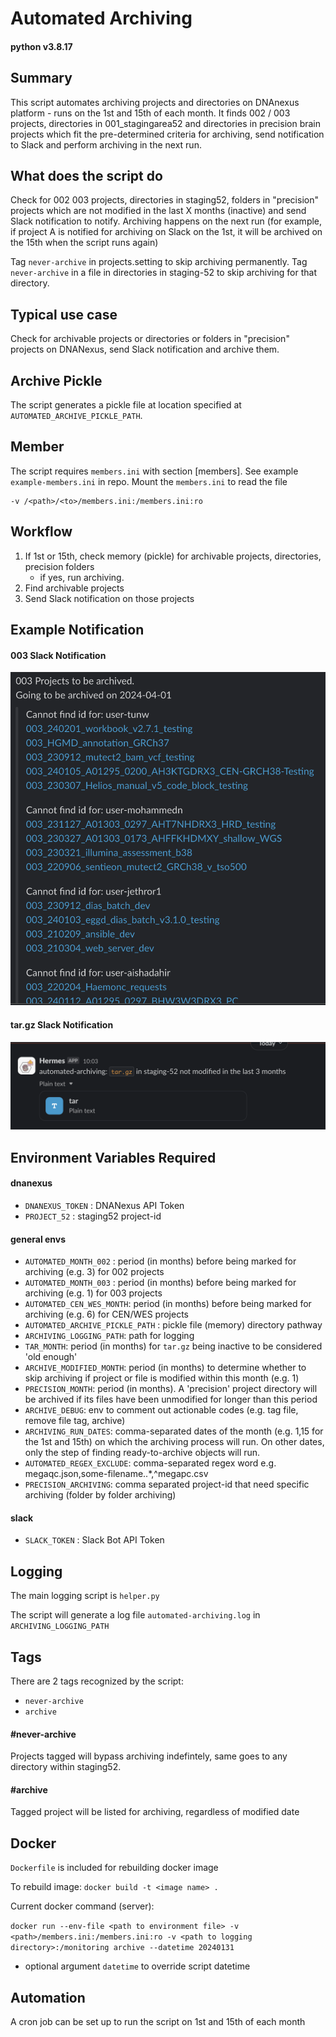 # Automated Archiving

#### python v3.8.17

## Summary
This script automates archiving projects and directories on DNAnexus platform - runs on the 1st and 15th of each month. 
It finds 002 / 003 projects, directories in 001_stagingarea52 and directories in precision brain projects which fit the pre-determined criteria for archiving, send notification to Slack and perform archiving in the next run.

## What does the script do
Check for 002 003 projects, directories in staging52, folders in "precision" projects which are not modified in the last X months (inactive) and send Slack notification to notify. Archiving happens on the next run (for example, if project A is notified for archiving on Slack on the 1st, it will be archived on the 15th when the script runs again)

Tag `never-archive` in projects.setting to skip archiving permanently.
Tag `never-archive` in a file in directories in staging-52 to skip archiving for that directory.

## Typical use case
Check for archivable projects or directories or folders in "precision" projects on DNANexus, send Slack notification and archive them.

## Archive Pickle
The script generates a pickle file at location specified at `AUTOMATED_ARCHIVE_PICKLE_PATH`.

## Member
The script requires `members.ini` with section [members]. See example `example-members.ini` in repo. Mount the `members.ini` to read the file

```
-v /<path>/<to>/members.ini:/members.ini:ro
```

## Workflow
1. If 1st or 15th, check memory (pickle) for archivable projects, directories, precision folders
    - if yes, run archiving.
2. Find archivable projects
3. Send Slack notification on those projects

## Example Notification

#### 003 Slack Notification
![notification](demo/003_demo.png)

#### tar.gz Slack Notification
![tar notification](demo/tar_demo.png)

## Environment Variables Required
#### dnanexus
- `DNANEXUS_TOKEN` : DNANexus API Token
- `PROJECT_52` : staging52 project-id
#### general envs
- `AUTOMATED_MONTH_002` : period (in months) before being marked for archiving (e.g. 3) for 002 projects
- `AUTOMATED_MONTH_003` : period (in months) before being marked for archiving (e.g. 1) for 003 projects
- `AUTOMATED_CEN_WES_MONTH`: period (in months) before being marked for archiving (e.g. 6) for CEN/WES projects
- `AUTOMATED_ARCHIVE_PICKLE_PATH` : pickle file (memory) directory pathway
- `ARCHIVING_LOGGING_PATH`: path for logging
- `TAR_MONTH`: period (in months) for `tar.gz` being inactive to be considered 'old enough'
- `ARCHIVE_MODIFIED_MONTH`: period (in months) to determine whether to skip archiving if project or file is modified within this month (e.g. 1)
- `PRECISION_MONTH`: period (in months). A 'precision' project directory will be archived if its files have been unmodified for longer than this period
- `ARCHIVE_DEBUG`: env to comment out actionable codes (e.g. tag file, remove file tag, archive)
- `ARCHIVING_RUN_DATES`: comma-separated dates of the month (e.g. 1,15 for the 1st and 15th) on which the archiving process will run. On other dates, only the step of finding ready-to-archive objects will run.
- `AUTOMATED_REGEX_EXCLUDE`: comma-separated regex word e.g. megaqc.json,some-filename\..*,^megapc.csv
- `PRECISION_ARCHIVING`: comma separated project-id that need specific archiving (folder by folder archiving)
#### slack
- `SLACK_TOKEN` : Slack Bot API Token

## Logging
The main logging script is `helper.py`

The script will generate a log file `automated-archiving.log` in `ARCHIVING_LOGGING_PATH`

## Tags
There are 2 tags recognized by the script:
- `never-archive`
- `archive`

#### #never-archive
Projects tagged will bypass archiving indefintely, same goes to any directory within staging52.

#### #archive
Tagged project will be listed for archiving, regardless of modified date

## Docker
`Dockerfile` is included for rebuilding docker image

To rebuild image: `docker build -t <image name> .`

Current docker command (server):

```docker run --env-file <path to environment file> -v <path>/members.ini:/members.ini:ro -v <path to logging directory>:/monitoring archive --datetime 20240131```

- optional argument `datetime` to override script datetime

## Automation
A cron job can be set up to run the script on 1st and 15th of each month
